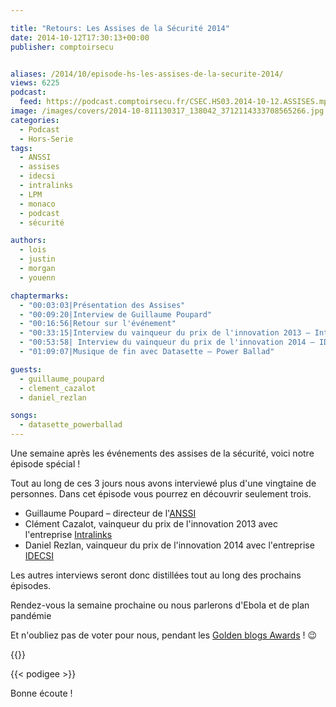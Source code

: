 ```yaml
---

title: "Retours: Les Assises de la Sécurité 2014"
date: 2014-10-12T17:30:13+00:00
publisher: comptoirsecu


aliases: /2014/10/episode-hs-les-assises-de-la-securite-2014/
views: 6225
podcast:
  feed: https://podcast.comptoirsecu.fr/CSEC.HS03.2014-10-12.ASSISES.mp3
image: /images/covers/2014-10-811130317_138042_3712114333708565266.jpg
categories:
  - Podcast
  - Hors-Serie
tags:
  - ANSSI
  - assises
  - idecsi
  - intralinks
  - LPM
  - monaco
  - podcast
  - sécurité

authors:
  - lois
  - justin
  - morgan
  - youenn

chaptermarks:
  - "00:03:03|Présentation des Assises"
  - "00:09:20|Interview de Guillaume Poupard"
  - "00:16:56|Retour sur l'événement"
  - "00:33:15|Interview du vainqueur du prix de l'innovation 2013 – Intralinks"
  - "00:53:58| Interview du vainqueur du prix de l'innovation 2014 – IDECSI"
  - "01:09:07|Musique de fin avec Datasette – Power Ballad"

guests:
  - guillaume_poupard
  - clement_cazalot
  - daniel_rezlan

songs:
  - datasette_powerballad
---
```


Une semaine après les événements des assises de la sécurité, voici notre épisode spécial !

Tout au long de ces 3 jours nous avons interviewé plus d'une vingtaine de personnes. Dans cet épisode vous pourrez en découvrir seulement trois.

* Guillaume Poupard – directeur de l'[ANSSI](http://www.ssi.gouv.fr/)
* Clément Cazalot, vainqueur du prix de l'innovation 2013 avec l'entreprise [Intralinks](http://www.intralinks.com/)
* Daniel Rezlan, vainqueur du prix de l'innovation 2014 avec l'entreprise [IDECSI](http://www.idecsi.com/fr)

Les autres interviews seront donc distillées tout au long des prochains épisodes.

Rendez-vous la semaine prochaine ou nous parlerons d'Ebola et de plan pandémie

Et n'oubliez pas de voter pour nous, pendant les [Golden blogs Awards](http://www.golden-blog-awards.fr/blogs/le-comptoir-secu.html) ! 😉

{{<chaptermarks>}}

  {{< podigee >}}


Bonne écoute !
